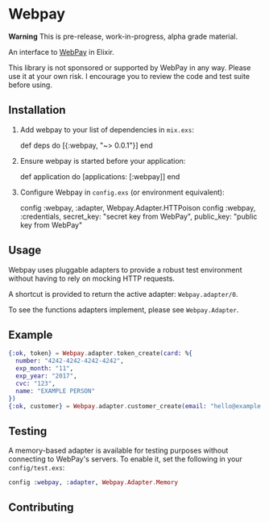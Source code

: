 # Webpay

**Warning** This is pre-release, work-in-progress, alpha grade material.

An interface to [WebPay](https://webpay.jp) in Elixir.

This library is not sponsored or supported by WebPay in any way. Please use it
at your own risk. I encourage you to review the code and test suite before using.

## Installation

  1. Add webpay to your list of dependencies in `mix.exs`:

        def deps do
          [{:webpay, "~> 0.0.1"}]
        end

  2. Ensure webpay is started before your application:

        def application do
          [applications: [:webpay]]
        end

  3. Configure Webpay in `config.exs` (or environment equivalent):

        config :webpay, :adapter, Webpay.Adapter.HTTPoison
        config :webpay, :credentials,
          secret_key: "secret key from WebPay",
          public_key: "public key from WebPay"

## Usage

Webpay uses pluggable adapters to provide a robust test environment without
having to rely on mocking HTTP requests.

A shortcut is provided to return the active adapter: `Webpay.adapter/0`.

To see the functions adapters implement, please see `Webpay.Adapter`.

## Example

```elixir
{:ok, token} = Webpay.adapter.token_create(card: %{
  number: "4242-4242-4242-4242",
  exp_month: "11",
  exp_year: "2017",
  cvc: "123",
  name: "EXAMPLE PERSON"
})
{:ok, customer} = Webpay.adapter.customer_create(email: "hello@example.com", card: token)
```

## Testing

A memory-based adapter is available for testing purposes without connecting to
WebPay's servers. To enable it, set the following in your `config/test.exs`:

```elixir
config :webpay, :adapter, Webpay.Adapter.Memory
```

## Contributing
